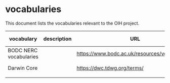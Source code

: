 # vocabularies

This document lists the vocabularies relevant to the OIH project.

| vocabulary             | description | URL                                            | used by    | region |
| ---------------------- | ----------- | ---------------------------------------------- | ---------- | ------ |
| BODC NERC vocabularies |             | https://www.bodc.ac.uk/resources/vocabularies/ | OBIS       | global |
| Darwin Core            |             | https://dwc.tdwg.org/terms/                    | OBIS, GBIF | global |
|                        |             |                                                |            |        |

